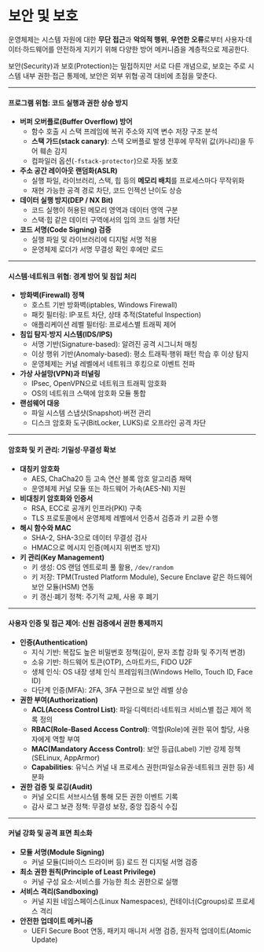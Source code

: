 # 보안 및 보호

운영체제는 시스템 자원에 대한 **무단 접근**과 **악의적 행위**, **우연한 오류**로부터 사용자·데이터·하드웨어를 안전하게 지키기 위해 다양한 방어 메커니즘을 계층적으로 제공한다.&#x20;

보안(Security)과 보호(Protection)는 밀접하지만 서로 다른 개념으로, 보호는 주로 시스템 내부 권한·접근 통제에, 보안은 외부 위협·공격 대비에 초점을 맞춘다.

***

#### **프로그램 위협: 코드 실행과 권한 상승 방지**

* **버퍼 오버플로(Buffer Overflow) 방어**
  * 함수 호출 시 스택 프레임에 복귀 주소와 지역 변수 저장 구조 분석
  * **스택 가드(stack canary)**: 스택 오버플로 발생 전후에 무작위 값(카나리)을 두어 훼손 감지
  * 컴파일러 옵션(`-fstack-protector`)으로 자동 보호
* **주소 공간 레이아웃 랜덤화(ASLR)**
  * 실행 파일, 라이브러리, 스택, 힙 등의 **메모리 배치**를 프로세스마다 무작위화
  * 재현 가능한 공격 경로 차단, 코드 인젝션 난이도 상승
* **데이터 실행 방지(DEP / NX Bit)**
  * 코드 실행이 허용된 메모리 영역과 데이터 영역 구분
  * 스택·힙 같은 데이터 구역에서의 임의 코드 실행 차단
* **코드 서명(Code Signing) 검증**
  * 실행 파일 및 라이브러리에 디지털 서명 적용
  * 운영체제 로더가 서명 무결성 확인 후에만 로드

***

#### **시스템·네트워크 위협: 경계 방어 및 침입 처리**

* **방화벽(Firewall) 정책**
  * 호스트 기반 방화벽(iptables, Windows Firewall)
  * 패킷 필터링: IP·포트 차단, 상태 추적(Stateful Inspection)
  * 애플리케이션 레벨 필터링: 프로세스별 트래픽 제어
* **침입 탐지·방지 시스템(IDS/IPS)**
  * 서명 기반(Signature-based): 알려진 공격 시그니처 매칭
  * 이상 행위 기반(Anomaly-based): 평소 트래픽·행위 패턴 학습 후 이상 탐지
  * 운영체제는 커널 레벨에서 네트워크 후킹으로 이벤트 전파
* **가상 사설망(VPN)과 터널링**
  * IPsec, OpenVPN으로 네트워크 트래픽 암호화
  * OS의 네트워크 스택에 암호화 모듈 통합
* **랜섬웨어 대응**
  * 파일 시스템 스냅샷(Snapshot)·버전 관리
  * 디스크 암호화 도구(BitLocker, LUKS)로 오프라인 공격 차단

***

#### **암호화 및 키 관리: 기밀성·무결성 확보**

* **대칭키 암호화**
  * AES, ChaCha20 등 고속 연산 블록 암호 알고리즘 채택
  * 운영체제 커널 모듈 또는 하드웨어 가속(AES-NI) 지원
* **비대칭키 암호화와 인증서**
  * RSA, ECC로 공개키 인프라(PKI) 구축
  * TLS 프로토콜에서 운영체제 레벨에서 인증서 검증과 키 교환 수행
* **해시 함수와 MAC**
  * SHA-2, SHA-3으로 데이터 무결성 검사
  * HMAC으로 메시지 인증(메시지 위변조 방지)
* **키 관리(Key Management)**
  * 키 생성: OS 랜덤 엔트로피 풀 활용, `/dev/random`
  * 키 저장: TPM(Trusted Platform Module), Secure Enclave 같은 하드웨어 보안 모듈(HSM) 연동
  * 키 갱신·폐기 정책: 주기적 교체, 사용 후 폐기

***

#### **사용자 인증 및 접근 제어: 신원 검증에서 권한 통제까지**

* **인증(Authentication)**
  * 지식 기반: 복잡도 높은 비밀번호 정책(길이, 문­자 조합 강화 및 주기적 변경)
  * 소유 기반: 하드웨어 토큰(OTP), 스마트카드, FIDO U2F
  * 생체 인식: OS 내장 생체 인식 프레임워크(Windows Hello, Touch ID, Face ID)
  * 다단계 인증(MFA): 2FA, 3FA 구현으로 보안 레벨 상승
* **권한 부여(Authorization)**
  * **ACL(Access Control List)**: 파일·디렉터리·네트워크 서비스별 접근 제어 목록 정의
  * **RBAC(Role-Based Access Control)**: 역할(Role)에 권한 묶어 할당, 사용자에게 역할 부여
  * **MAC(Mandatory Access Control)**: 보안 등급(Label) 기반 강제 정책(SELinux, AppArmor)
  * **Capabilities**: 유닉스 커널 내 프로세스 권한(파일소유권·네트워크 권한 등) 세분화
* **권한 검증 및 로깅(Audit)**
  * 커널 오디트 서브시스템 통해 모든 권한 이벤트 기록
  * 감사 로그 보관 정책: 무결성 보장, 중앙 집중식 수집

***

#### **커널 강화 및 공격 표면 최소화**

* **모듈 서명(Module Signing)**
  * 커널 모듈(디바이스 드라이버 등) 로드 전 디지털 서명 검증
* **최소 권한 원칙(Principle of Least Privilege)**
  * 커널 구성 요소·서비스를 가능한 최소 권한으로 실행
* **서비스 격리(Sandboxing)**
  * 커널 지원 네임스페이스(Linux Namespaces), 컨테이너(Cgroups)로 프로세스 격리
* **안전한 업데이트 메커니즘**
  * UEFI Secure Boot 연동, 패키지 매니저 서명 검증, 원자적 업데이트(Atomic Update)
